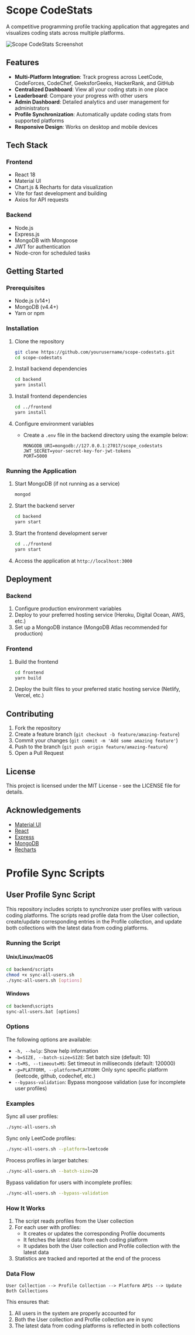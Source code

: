 # Scope CodeStats

A competitive programming profile tracking application that aggregates and visualizes coding stats across multiple platforms.

![Scope CodeStats Screenshot](https://via.placeholder.com/800x400?text=Scope+CodeStats+Screenshot)

## Features

- **Multi-Platform Integration**: Track progress across LeetCode, CodeForces, CodeChef, GeeksforGeeks, HackerRank, and GitHub
- **Centralized Dashboard**: View all your coding stats in one place
- **Leaderboard**: Compare your progress with other users
- **Admin Dashboard**: Detailed analytics and user management for administrators
- **Profile Synchronization**: Automatically update coding stats from supported platforms
- **Responsive Design**: Works on desktop and mobile devices

## Tech Stack

### Frontend
- React 18
- Material UI
- Chart.js & Recharts for data visualization
- Vite for fast development and building
- Axios for API requests

### Backend
- Node.js
- Express.js
- MongoDB with Mongoose
- JWT for authentication
- Node-cron for scheduled tasks

## Getting Started

### Prerequisites

- Node.js (v14+)
- MongoDB (v4.4+)
- Yarn or npm

### Installation

1. Clone the repository
   ```bash
   git clone https://github.com/yourusername/scope-codestats.git
   cd scope-codestats
   ```

2. Install backend dependencies
   ```bash
   cd backend
   yarn install
   ```

3. Install frontend dependencies
   ```bash
   cd ../frontend
   yarn install
   ```

4. Configure environment variables
   - Create a `.env` file in the backend directory using the example below:
     ```
     MONGODB_URI=mongodb://127.0.0.1:27017/scope_codestats
     JWT_SECRET=your-secret-key-for-jwt-tokens
     PORT=5000
     ```

### Running the Application

1. Start MongoDB (if not running as a service)
   ```bash
   mongod
   ```

2. Start the backend server
   ```bash
   cd backend
   yarn start
   ```

3. Start the frontend development server
   ```bash
   cd ../frontend
   yarn start
   ```

4. Access the application at `http://localhost:3000`

## Deployment

### Backend

1. Configure production environment variables
2. Deploy to your preferred hosting service (Heroku, Digital Ocean, AWS, etc.)
3. Set up a MongoDB instance (MongoDB Atlas recommended for production)

### Frontend

1. Build the frontend
   ```bash
   cd frontend
   yarn build
   ```
2. Deploy the built files to your preferred static hosting service (Netlify, Vercel, etc.)

## Contributing

1. Fork the repository
2. Create a feature branch (`git checkout -b feature/amazing-feature`)
3. Commit your changes (`git commit -m 'Add some amazing feature'`)
4. Push to the branch (`git push origin feature/amazing-feature`)
5. Open a Pull Request

## License

This project is licensed under the MIT License - see the LICENSE file for details.

## Acknowledgements

- [Material UI](https://mui.com/)
- [React](https://reactjs.org/)
- [Express](https://expressjs.com/)
- [MongoDB](https://www.mongodb.com/)
- [Recharts](https://recharts.org/)

# Profile Sync Scripts

## User Profile Sync Script

This repository includes scripts to synchronize user profiles with various coding platforms. The scripts read profile data from the User collection, create/update corresponding entries in the Profile collection, and update both collections with the latest data from coding platforms.

### Running the Script

#### Unix/Linux/macOS
```bash
cd backend/scripts
chmod +x sync-all-users.sh
./sync-all-users.sh [options]
```

#### Windows
```cmd
cd backend\scripts
sync-all-users.bat [options]
```

### Options

The following options are available:

- `-h, --help`: Show help information
- `-b=SIZE, --batch-size=SIZE`: Set batch size (default: 10)
- `-t=MS, --timeout=MS`: Set timeout in milliseconds (default: 120000)
- `-p=PLATFORM, --platform=PLATFORM`: Only sync specific platform (leetcode, github, codechef, etc.)
- `--bypass-validation`: Bypass mongoose validation (use for incomplete user profiles)

### Examples

Sync all user profiles:
```bash
./sync-all-users.sh
```

Sync only LeetCode profiles:
```bash
./sync-all-users.sh --platform=leetcode
```

Process profiles in larger batches:
```bash
./sync-all-users.sh --batch-size=20
```

Bypass validation for users with incomplete profiles:
```bash
./sync-all-users.sh --bypass-validation
```

### How It Works

1. The script reads profiles from the User collection
2. For each user with profiles:
   - It creates or updates the corresponding Profile documents
   - It fetches the latest data from each coding platform
   - It updates both the User collection and Profile collection with the latest data
3. Statistics are tracked and reported at the end of the process

### Data Flow

```
User Collection --> Profile Collection --> Platform APIs --> Update Both Collections
```

This ensures that:
1. All users in the system are properly accounted for
2. Both the User collection and Profile collection are in sync
3. The latest data from coding platforms is reflected in both collections 